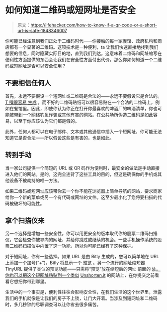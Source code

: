 # 如何知道二维码或短网址是否安全

> 原文：<https://lifehacker.com/how-to-know-if-a-qr-code-or-a-short-url-is-safe-1848346007>

你可能已经注意到我们正处于二维码时代——你接触的每一家餐馆、政府机构和商店都有一个显著的二维码。这项技术是一种便利，ta 让我们快速直接地找到我们想要的信息，同时隐藏实际目的地，直到我们到达。这意味着二维码和网址缩写在便利性方面提供的东西会让我们在安全性方面付出代价。那么你如何知道一个二维码或短网址是否可以安全使用？



## 不要相信任何人

首先，永远不要假设一个短网址或二维码是合法的——永远不要假设它是合法的。 [T 嘿很容易 生成](https://www.qr-code-generator.com/) ，而不好的二维码贴纸可以很容易贴在一个合法的二维码上，例如在餐馆里。因此，即使你认为你正在打开你最喜欢的啤酒厂的啤酒清单，你也可能被带到一个网络钓鱼诈骗或其他有害的网站。在公共场所伪造二维码是如此容易，以至于你应该认为它们都是假的。

此外，任何人都可以在电子邮件、文本或其他通信中插入一个短网址，你可能无法知道它是否合法——所以假设这些是有害的，也是如此。

## 转到手动

当一家公司提供一个简短的 URL 或 QR 码作为便利时，最安全的做法是手动直接进入他们的网站。是的，这完全违背了这些工具的目的，但这是确保你的手机或其他设备不被劫持的唯一方法。

如果二维码或短网址应该带你去一个你不能在浏览器上简单导航的网站，要求商家给你一个新的菜单或另一个有代码或网址的文件。这至少最小化了您将要扫描的代码被破坏的可能性。

## 拿个扫描仪来

另一个选择是增加一些安全性。你可以用更安全的版本取代你的股票二维码扫描仪，它会检查你被导向的网址，并给你跳过或继续的机会。一些手机操作系统的股票二维码扫描仪中内置了这一功能，所以你可能已经有了这种保护。

对于短网址，你有一些选择。如果 URL 是由 Bitly 生成的，您可以简单地在 URL 上添加一个加号(“+”)，Bitly 将显示一个 [预览](https://bitly.com/Wn2Xdz+) 。另一个流行的网址缩短器 TinyURL 提供了类似的预览功能——只需将“预览”放在缩短后的网址 前面的 [处。你也可以把这个短网址粘贴到一个类似](https://preview.tinyurl.com/2p9ya4st) [Unshorten.it](https://unshorten.it/) 的网站上，在你提交之前看看它想把你带到哪里。

生活中的一个事实是，便利性往往会影响安全性，在我们生活的这个世界里，泄露我们的手机就像是让我们的房子不上锁，让门大开着。当涉及到短网址和二维码时，多几秒钟的尽职调查可以让你省去很多痛苦。